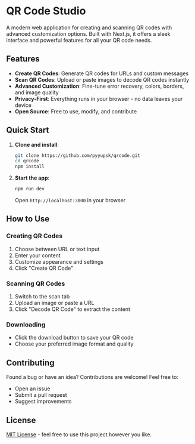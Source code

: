 # QR Code Studio

A modern web application for creating and scanning QR codes with advanced customization options. Built with Next.js, it offers a sleek interface and powerful features for all your QR code needs.

## Features

- **Create QR Codes**: Generate QR codes for URLs and custom messages
- **Scan QR Codes**: Upload or paste images to decode QR codes instantly
- **Advanced Customization**: Fine-tune error recovery, colors, borders, and image quality
- **Privacy-First**: Everything runs in your browser - no data leaves your device
- **Open Source**: Free to use, modify, and contribute

## Quick Start

1. **Clone and install**:

   ```bash
   git clone https://github.com/pyyupsk/qrcode.git
   cd qrcode
   npm install
   ```

2. **Start the app**:
   ```bash
   npm run dev
   ```
   Open `http://localhost:3000` in your browser

## How to Use

### Creating QR Codes

1. Choose between URL or text input
2. Enter your content
3. Customize appearance and settings
4. Click "Create QR Code"

### Scanning QR Codes

1. Switch to the scan tab
2. Upload an image or paste a URL
3. Click "Decode QR Code" to extract the content

### Downloading

- Click the download button to save your QR code
- Choose your preferred image format and quality

## Contributing

Found a bug or have an idea? Contributions are welcome! Feel free to:

- Open an issue
- Submit a pull request
- Suggest improvements

## License

[MIT License](https://github.com/pyyupsk/qrcode/blob/main/LICENSE) - feel free to use this project however you like.
